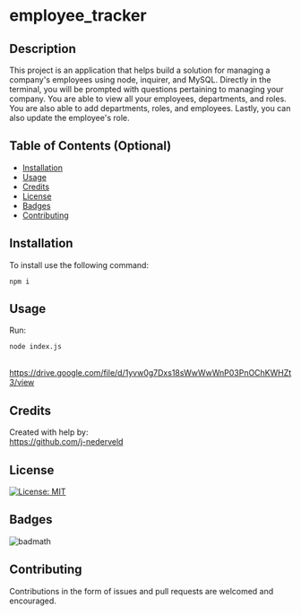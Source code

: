 # employee_tracker

## Description 

This project is an application that helps build a solution for managing a company's employees using node, inquirer, and MySQL. Directly in the terminal, you will be prompted with questions pertaining to managing your company. You are able to view all your employees, departments, and roles. You are also able to add departments, roles, and employees. Lastly, you can also update the employee's role.


## Table of Contents (Optional)

* [Installation](#installation)
* [Usage](#usage)
* [Credits](#credits)
* [License](#license)
* [Badges](#badges)
* [Contributing](#contributing)

## Installation
 
 To install use the following command:<br>
<pre><code>npm i</pre></code>

## Usage 

Run: <pre><code>node index.js</pre></code><br>
https://drive.google.com/file/d/1yvw0g7Dxs18sWwWwWnP03PnOChKWHZt3/view

## Credits

Created with help by:<br>
https://github.com/j-nederveld


## License

[![License: MIT](https://img.shields.io/badge/License-MIT-yellow.svg)](https://opensource.org/licenses/MIT)


## Badges

![badmath](https://img.shields.io/github/languages/top/nielsenjared/badmath)

## Contributing


Contributions in the form of issues and pull requests are welcomed and encouraged.

